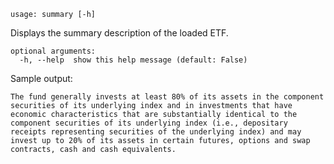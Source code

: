 ```text
usage: summary [-h]
```

Displays the summary description of the loaded ETF.

```
optional arguments:
  -h, --help  show this help message (default: False)
```

Sample output:

```
The fund generally invests at least 80% of its assets in the component securities of its underlying index and in investments that have economic characteristics that are substantially identical to the component securities of its underlying index (i.e., depositary receipts representing securities of the underlying index) and may invest up to 20% of its assets in certain futures, options and swap contracts, cash and cash equivalents.
```
